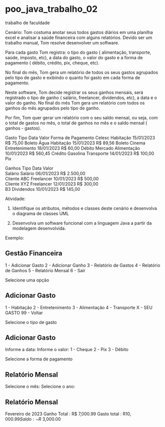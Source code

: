 # poo_java_trabalho_02
trabalho de faculdade

Cenário: Tom costuma anotar seus todos gastos diários em uma planilha excel e analisar a saúde financeira com alguns relatórios. Devido ser um trabalho manual, Tom resolve desenvolver um software.

Para cada gasto Tom registra: o tipo do gasto ( alimentação, transporte, saúde, imposto, etc), a data do gasto, o valor do gasto e a forma de pagamento ( débito, crédito, pix, cheque, etc).

No final do mês, Tom gera um relatório de todos os seus gastos agrupados pelo tipo de gasto e exibindo o quanto foi gasto em cada forma de pagamento.

Neste software, Tom decide registrar os seus ganhos mensais, será registrado o tipo de ganho ( salário, freelancer, dividendos, etc), a data  e o valor do ganho. No final do mês Tom gera um relatório com todos os ganhos do mês agrupados pelo tipo de ganho.

Por fim, Tom quer gerar um relatório com o seu saldo mensal, ou seja, com o total de gastos no mês, o total de ganhos no mês e o saldo mensal ( ganhos - gastos).

 

Gasto	Tipo	Data	Valor	Forma de Pagamento
Celesc	Habitação	15/01/2023	R$ 75,00	Boleto
Água	Habitação	15/01/2023	R$ 89,56	Boleto
Cinema	Entretenimento	18/01/2023	R$ 60,00	Débito
Mercado	Alimentação	10/01/2023	R$ 560,45	Crédito
Gasolina	Transporte	14/01/2023	R$ 100,00	Pix
 	 	 	 	 
 	 	 	 	 
Ganhos	Tipo	Data	Valor	 
Salário	Salário	06/01/2023	R$ 2.500,00	 
Cliente ABC	Freelancer	10/01/2023	R$ 500,00	 
Cliente XYZ	Freelancer	12/01/2023	R$ 300,00	 
B3	Dividendos	10/01/2023	R$ 145,00	 
 

Atividade:

1. Identifique os atributos, métodos e classes deste cenário e desenvolva o diagrama de classes UML

2. Desenvolva um software funcional com a linguagem Java a partir da modelagem desenvolvida.

 

Exemplo:

Gestão Financeira
-----------------------
1 - Adicionar Gasto
2 - Adicionar Ganho
3 - Relatório de Gastos
4 - Relatório de Ganhos
5 - Relatório Mensal
6 - Sair

Selecione uma opção

Adicionar Gasto
-----------------------
1 - Habitação
2 - Entretenimento
3 - Alimentação
4 - Transporte
X - SEU GASTO
99 - Voltar

Selecione o tipo de gasto

Adicionar Gasto
-----------------------
Informe a data:
Informe o valor:
1 - Cheque
2 - Pix
3 - Débito

Selecione a forma de pagamento


Relatório Mensal
-----------------------
Selecione o mês:
Selecione o ano:

Relatório Mensal
-----------------------
Fevereiro de 2023
Ganho Total : R$ 7,000.99
Gasto total : R$10,000.99
Saldo: - R$ 3,000.00
